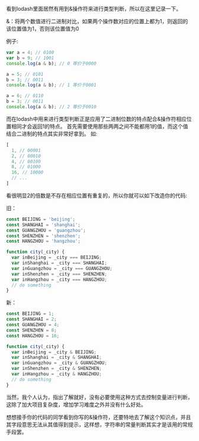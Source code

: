 看到lodash里面居然有用到&操作符来进行类型判断，所以在这里记录一下。

&：将两个数值进行二进制对比，如果两个操作数对应的位置上都为1，则返回的该位置值为1，否则该位置值为0

例子:
```javascript
var a = 4; // 0100
var b = 9; // 1001
console.log(a & b); // 0 等价于0000

a = 5; // 0101
b = 3; // 0011
console.log(a & b); // 1 等价于0001

a = 6; // 0110
b = 3; // 0011
console.log(a & b); // 2 等价于0010
```

而在lodash中用来进行类型判断正是应用了二进制位数的特点配合&操作符相应位置相同才会返回1的特点。
首先需要使用那些两两之间不能都用1的值，而这个值结合二进制的特点其实非常好拿到。
如:
```javascript
[
  1, // 00001
  2, // 00010
  4, // 00100
  8, // 01000
  16, // 10000
  // ...
]
```

看很明显2的倍数是不存在相应位置有重复的，所以你就可以如下改造你的代码:

旧：
```javascript
const BEIJING = 'beijing';
const SHANGHAI = 'shanghai';
const GUANGZHOU = 'guangzhou';
const SHENZHEN = 'shenzhen';
const HANGZHOU = 'hangzhou';

function city(_city) {
  var inBeijing = _city === BEIJING;
  var inShanghai = _city === SHANGHAI;
  var inGuangzhou = _city === GUANGZHOU;
  var inShenzhen = _city === SHENZHEN;
  var inHangzhou = _city === HANGZHOU;
  // do something
}
```

新：
```javascript
const BEIJING = 1;
const SHANGHAI = 2;
const GUANGZHOU = 4;
const SHENZHEN = 8;
const HANGZHOU = 16;

function city(_city) {
  var inBeijing = _city & BEIJING;
  var inShanghai = _city & SHANGHAI;
  var inGuangzhou = _city & GUANGZHOU;
  var inShenzhen = _city & SHENZHEN;
  var inHangzhou = _city & HANGZHOU;
  // do something
}
```

当然，我个人认为，指出了解就好，没有必要使用这种方式去控制变量进行判断，这除了加大项目复杂度，增加学习难度之外并没有什么好处。

想想接手你的代码的同学看到你写的&操作符，还要特地去了解这个知识点，并且其字段意思无法从其值得到提示，这样想，字符串的常量判断其实才是该用的常规手段罢。